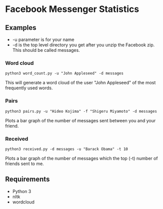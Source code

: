 # Facebook Messenger Statistics

## Examples

* -u parameter is for your name
* -d is the top level directory you get after you unzip the Facebook zip. This should be called messages.

### Word cloud
```
python3 word_count.py -u "John Appleseed" -d messages
```
This will generate a word cloud of the user "John Appleseed" of the most frequently used words.

### Pairs
```
python3 pairs.py -u "Hideo Kojima" -f "Shigeru Miyamoto" -d messages
```
Plots a bar graph of the number of messages sent between you and your friend.

### Received
```
python3 received.py -d messages -u "Barack Obama" -t 10
```
Plots a bar graph of the number of messages which the top (-t) number of friends sent to me.

## Requirements
* Python 3
* nltk
* wordcloud
